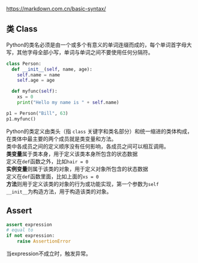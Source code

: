 https://markdown.com.cn/basic-syntax/
## 类 Class
Python的类名必须是由一个或多个有意义的单词连缀而成的，每个单词首字母大写，其他字母全部小写，单词与单词之间不要使用任何分隔符。<br>
```python
class Person:
  def __init__(self, name, age):
    self.name = name
    self.age = age

  def myfunc(self):
    xs = 0
    print("Hello my name is " + self.name)

p1 = Person("Bill", 63)
p1.myfunc()
```
Python的类定义由类头（指 ```class``` 关键字和类名部分）和统一缩进的类体构成，在类体中最主要的两个成员就是类变量和方法。<br>
类中各成员之间的定义顺序没有任何影响，各成员之间可以相互调用。<br>
**类变量**属于类本身，用于定义该类本身所包含的状态数据<br>
定义在```def```函数之外，比如```hair = 0```<br>
**实例变量**则属于该类的对象，用于定义对象所包含的状态数据<br>
定义在```def```函数里面，比如上面的```xs = 0```<br>
**方法**则用于定义该类的对象的行为或功能实现，第一个参数为```self```<br>
```__init__```为构造方法，用于构造该类的对象。<br>

## Assert
```python
assert expression
# equal to
if not expression:
    raise AssertionError
```
当expression不成立时，触发异常。

